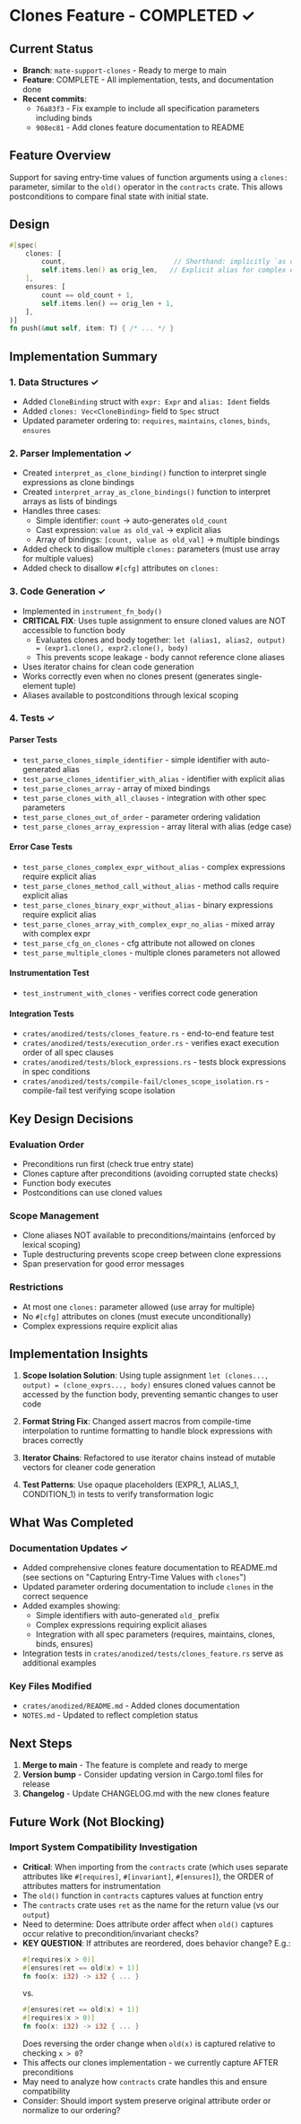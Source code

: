# Clones Feature - COMPLETED ✓

## Current Status
- **Branch**: `mate-support-clones` - Ready to merge to main
- **Feature**: COMPLETE - All implementation, tests, and documentation done
- **Recent commits**: 
  - `76a83f3` - Fix example to include all specification parameters including binds
  - `908ec81` - Add clones feature documentation to README

## Feature Overview
Support for saving entry-time values of function arguments using a `clones:` parameter, similar to the `old()` operator in the `contracts` crate. This allows postconditions to compare final state with initial state.

## Design
```rust
#[spec(
    clones: [
        count,                           // Shorthand: implicitly `as old_count`
        self.items.len() as orig_len,   // Explicit alias for complex expressions
    ],
    ensures: [
        count == old_count + 1,
        self.items.len() == orig_len + 1,
    ],
)]
fn push(&mut self, item: T) { /* ... */ }
```

## Implementation Summary

### 1. Data Structures ✓
- Added `CloneBinding` struct with `expr: Expr` and `alias: Ident` fields
- Added `clones: Vec<CloneBinding>` field to `Spec` struct
- Updated parameter ordering to: `requires`, `maintains`, `clones`, `binds`, `ensures`

### 2. Parser Implementation ✓
- Created `interpret_as_clone_binding()` function to interpret single expressions as clone bindings
- Created `interpret_array_as_clone_bindings()` function to interpret arrays as lists of bindings
- Handles three cases:
  - Simple identifier: `count` → auto-generates `old_count`
  - Cast expression: `value as old_val` → explicit alias
  - Array of bindings: `[count, value as old_val]` → multiple bindings
- Added check to disallow multiple `clones:` parameters (must use array for multiple values)
- Added check to disallow `#[cfg]` attributes on `clones:`

### 3. Code Generation ✓
- Implemented in `instrument_fn_body()`
- **CRITICAL FIX**: Uses tuple assignment to ensure cloned values are NOT accessible to function body
  - Evaluates clones and body together: `let (alias1, alias2, output) = (expr1.clone(), expr2.clone(), body)`
  - This prevents scope leakage - body cannot reference clone aliases
- Uses iterator chains for clean code generation
- Works correctly even when no clones present (generates single-element tuple)
- Aliases available to postconditions through lexical scoping

### 4. Tests ✓

#### Parser Tests
- `test_parse_clones_simple_identifier` - simple identifier with auto-generated alias
- `test_parse_clones_identifier_with_alias` - identifier with explicit alias
- `test_parse_clones_array` - array of mixed bindings
- `test_parse_clones_with_all_clauses` - integration with other spec parameters
- `test_parse_clones_out_of_order` - parameter ordering validation
- `test_parse_clones_array_expression` - array literal with alias (edge case)

#### Error Case Tests
- `test_parse_clones_complex_expr_without_alias` - complex expressions require explicit alias
- `test_parse_clones_method_call_without_alias` - method calls require explicit alias
- `test_parse_clones_binary_expr_without_alias` - binary expressions require explicit alias
- `test_parse_clones_array_with_complex_expr_no_alias` - mixed array with complex expr
- `test_parse_cfg_on_clones` - cfg attribute not allowed on clones
- `test_parse_multiple_clones` - multiple clones parameters not allowed

#### Instrumentation Test
- `test_instrument_with_clones` - verifies correct code generation

#### Integration Tests
- `crates/anodized/tests/clones_feature.rs` - end-to-end feature test
- `crates/anodized/tests/execution_order.rs` - verifies exact execution order of all spec clauses
- `crates/anodized/tests/block_expressions.rs` - tests block expressions in spec conditions
- `crates/anodized/tests/compile-fail/clones_scope_isolation.rs` - compile-fail test verifying scope isolation

## Key Design Decisions

### Evaluation Order
- Preconditions run first (check true entry state)
- Clones capture after preconditions (avoiding corrupted state checks)
- Function body executes
- Postconditions can use cloned values

### Scope Management
- Clone aliases NOT available to preconditions/maintains (enforced by lexical scoping)
- Tuple destructuring prevents scope creep between clone expressions
- Span preservation for good error messages

### Restrictions
- At most one `clones:` parameter allowed (use array for multiple)
- No `#[cfg]` attributes on clones (must execute unconditionally)
- Complex expressions require explicit alias

## Implementation Insights

1. **Scope Isolation Solution**: Using tuple assignment `let (clones..., output) = (clone_exprs..., body)` ensures cloned values cannot be accessed by the function body, preventing semantic changes to user code

2. **Format String Fix**: Changed assert macros from compile-time interpolation to runtime formatting to handle block expressions with braces correctly

3. **Iterator Chains**: Refactored to use iterator chains instead of mutable vectors for cleaner code generation

4. **Test Patterns**: Use opaque placeholders (EXPR_1, ALIAS_1, CONDITION_1) in tests to verify transformation logic

## What Was Completed

### Documentation Updates ✓
- Added comprehensive clones feature documentation to README.md (see sections on "Capturing Entry-Time Values with `clones`")
- Updated parameter ordering documentation to include `clones` in the correct sequence
- Added examples showing:
  - Simple identifiers with auto-generated `old_` prefix
  - Complex expressions requiring explicit aliases  
  - Integration with all spec parameters (requires, maintains, clones, binds, ensures)
- Integration tests in `crates/anodized/tests/clones_feature.rs` serve as additional examples

### Key Files Modified
- `crates/anodized/README.md` - Added clones documentation
- `NOTES.md` - Updated to reflect completion status

## Next Steps
1. **Merge to main** - The feature is complete and ready to merge
2. **Version bump** - Consider updating version in Cargo.toml files for release
3. **Changelog** - Update CHANGELOG.md with the new clones feature

## Future Work (Not Blocking)

### Import System Compatibility Investigation
- **Critical**: When importing from the `contracts` crate (which uses separate attributes like `#[requires]`, `#[invariant]`, `#[ensures]`), the ORDER of attributes matters for instrumentation
- The `old()` function in `contracts` captures values at function entry
- The `contracts` crate uses `ret` as the name for the return value (vs our `output`)
- Need to determine: Does attribute order affect when `old()` captures occur relative to precondition/invariant checks?
- **KEY QUESTION**: If attributes are reordered, does behavior change? E.g.:
  ```rust
  #[requires(x > 0)]
  #[ensures(ret == old(x) + 1)]
  fn foo(x: i32) -> i32 { ... }
  ```
  vs.
  ```rust
  #[ensures(ret == old(x) + 1)]
  #[requires(x > 0)]
  fn foo(x: i32) -> i32 { ... }
  ```
  Does reversing the order change when `old(x)` is captured relative to checking `x > 0`?
- This affects our clones implementation - we currently capture AFTER preconditions
- May need to analyze how `contracts` crate handles this and ensure compatibility
- Consider: Should import system preserve original attribute order or normalize to our ordering?

